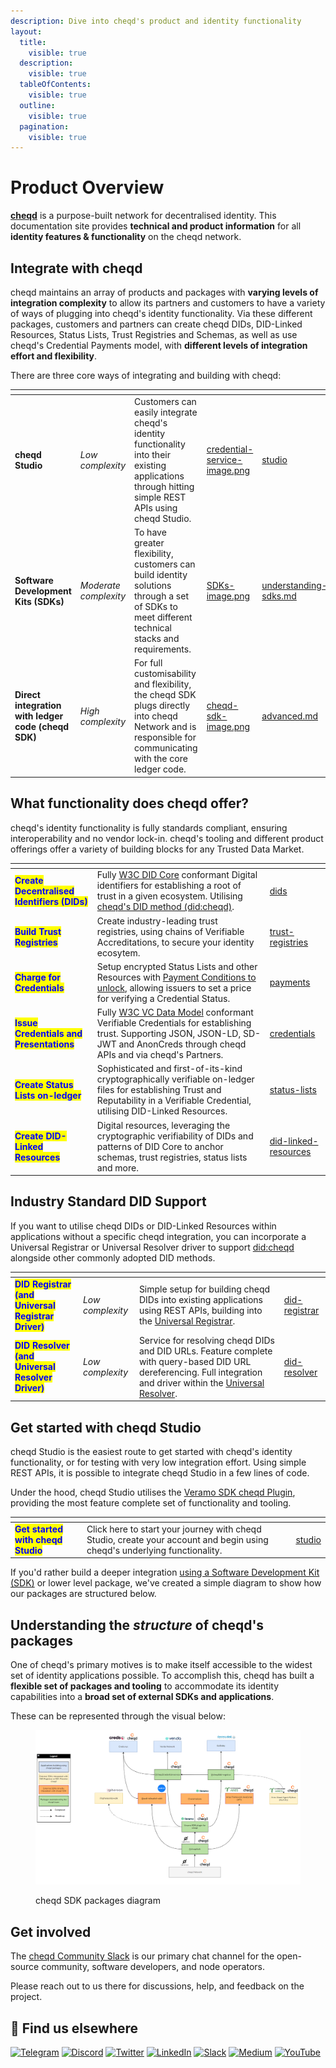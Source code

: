```yaml
---
description: Dive into cheqd's product and identity functionality
layout:
  title:
    visible: true
  description:
    visible: true
  tableOfContents:
    visible: true
  outline:
    visible: true
  pagination:
    visible: true
---
```


# Product Overview

[**cheqd**](https://cheqd.io/) is a purpose-built network for decentralised identity. This documentation site provides **technical and product information** for all **identity features & functionality** on the cheqd network.

## Integrate with cheqd

cheqd maintains an array of products and packages with **varying levels of integration complexity** to allow its partners and customers to have a variety of ways of plugging into cheqd's identity functionality. Via these different packages, customers and partners can  create cheqd DIDs, DID-Linked Resources, Status Lists, Trust Registries and Schemas, as well as use cheqd's Credential Payments model, with **different levels of integration effort and flexibility**.

There are three core ways of integrating and building with cheqd:

<table data-view="cards"><thead><tr><th></th><th></th><th></th><th data-hidden data-card-cover data-type="files"></th><th data-hidden data-card-target data-type="content-ref"></th></tr></thead><tbody><tr><td><strong>cheqd Studio</strong></td><td><em>Low complexity</em></td><td>Customers can easily integrate cheqd's identity functionality into their existing applications through hitting simple REST APIs using cheqd Studio. </td><td><a href=".gitbook/assets/credential-service-image.png">credential-service-image.png</a></td><td><a href="getting-started/studio/">studio</a></td></tr><tr><td><strong>Software Development Kits (SDKs)</strong></td><td><em>Moderate complexity</em></td><td>To have greater flexibility, customers can build identity solutions through a set of SDKs to meet different technical stacks and requirements.</td><td><a href=".gitbook/assets/SDKs-image.png">SDKs-image.png</a></td><td><a href="sdk/understanding-sdks.md">understanding-sdks.md</a></td></tr><tr><td><strong>Direct integration with ledger code (cheqd SDK)</strong></td><td><em>High complexity</em></td><td>For full customisability and flexibility, the cheqd SDK plugs directly into cheqd Network and is responsible for communicating with the core ledger code. </td><td><a href=".gitbook/assets/cheqd-sdk-image.png">cheqd-sdk-image.png</a></td><td><a href="advanced/tooling/advanced.md">advanced.md</a></td></tr></tbody></table>

## What functionality does cheqd offer?

cheqd's identity functionality is fully standards compliant, ensuring interoperability and no vendor lock-in. cheqd's tooling and different product offerings offer a variety of building blocks for any Trusted Data Market.

<table data-card-size="large" data-view="cards" data-full-width="false"><thead><tr><th></th><th></th><th data-hidden data-card-target data-type="content-ref"></th></tr></thead><tbody><tr><td><mark style="color:blue;"><strong>Create Decentralised Identifiers (DIDs)</strong></mark></td><td>Fully <a href="https://www.w3.org/TR/did-core/">W3C DID Core</a> conformant Digital identifiers for establishing a root of trust in a given ecosystem. Utilising <a href="architecture/adr-list/adr-001-cheqd-did-method.md">cheqd's DID method (did:cheqd)</a>.</td><td><a href="studio/dids/">dids</a></td></tr><tr><td><mark style="color:blue;"><strong>Build Trust Registries</strong></mark> </td><td>Create industry-leading trust registries, using chains of Verifiable Accreditations, to secure your identity ecosytem.</td><td><a href="studio/trust-registries/">trust-registries</a></td></tr><tr><td><mark style="color:blue;"><strong>Charge for Credentials</strong></mark></td><td>Setup encrypted Status Lists and other Resources with <a href="studio/payments/learn/access-control-conditions.md">Payment Conditions to unlock</a>, allowing issuers to set a price for verifying a Credential Status. </td><td><a href="studio/payments/">payments</a></td></tr><tr><td><mark style="color:blue;"><strong>Issue Credentials and Presentations</strong></mark></td><td>Fully <a href="https://www.w3.org/TR/vc-data-model/">W3C VC Data Model</a> conformant Verifiable Credentials for establishing trust. Supporting JSON, JSON-LD, SD-JWT and AnonCreds through cheqd APIs and via cheqd's Partners.</td><td><a href="studio/credentials/">credentials</a></td></tr><tr><td><mark style="color:blue;"><strong>Create Status Lists on-ledger</strong></mark></td><td>Sophisticated and first-of-its-kind cryptographically verifiable on-ledger files for establishing Trust and Reputability in a Verifiable Credential, utilising DID-Linked Resources. </td><td><a href="studio/status-lists/">status-lists</a></td></tr><tr><td><mark style="color:blue;"><strong>Create DID-Linked Resources</strong></mark></td><td>Digital resources, leveraging the cryptographic verifiability of DIDs and patterns of DID Core to anchor schemas, trust registries, status lists and more. </td><td><a href="studio/did-linked-resources/">did-linked-resources</a></td></tr></tbody></table>

## Industry Standard DID Support

If you want to utilise cheqd DIDs or DID-Linked Resources within applications without a specific cheqd integration, you can incorporate a Universal Registrar or Universal Resolver driver to support [did:cheqd](architecture/adr-list/adr-001-cheqd-did-method.md) alongside other commonly adopted DID methods.&#x20;

<table data-card-size="large" data-view="cards"><thead><tr><th></th><th></th><th></th><th data-hidden data-card-target data-type="content-ref"></th></tr></thead><tbody><tr><td><mark style="color:blue;"><strong>DID Registrar (and Universal Registrar Driver)</strong></mark></td><td><em>Low complexity</em></td><td>Simple setup for building cheqd DIDs into existing applications using REST APIs, building into the <a href="https://uniregistrar.io/">Universal Registrar</a>.</td><td><a href="advanced/did-registrar/">did-registrar</a></td></tr><tr><td><mark style="color:blue;"><strong>DID Resolver (and Universal Resolver Driver)</strong></mark></td><td><em>Low complexity</em></td><td>Service for resolving cheqd DIDs and DID URLs. Feature complete with query-based DID URL dereferencing. Full integration and driver within the <a href="https://dev.uniresolver.io/">Universal Resolver</a>.</td><td><a href="advanced/did-resolver/">did-resolver</a></td></tr></tbody></table>

## Get started with cheqd Studio

cheqd Studio is the easiest route to get started with cheqd's identity functionality, or for testing with very low integration effort. Using simple REST APIs, it is possible to integrate cheqd Studio in a few lines of code.

Under the hood, cheqd Studio utilises the [Veramo SDK cheqd Plugin](sdk/veramo-plugin/), providing the most feature complete set of functionality and tooling.

<table data-card-size="large" data-view="cards"><thead><tr><th></th><th></th><th data-hidden data-card-target data-type="content-ref"></th></tr></thead><tbody><tr><td><mark style="color:blue;"><strong>Get started with cheqd Studio</strong></mark></td><td>Click here to start your journey with cheqd Studio, create your account and begin using cheqd's underlying functionality.</td><td><a href="getting-started/studio/">studio</a></td></tr></tbody></table>

If you'd rather build a deeper integration [using a Software Development Kit (SDK)](sdk/understanding-sdks.md) or lower level package, we've created a simple diagram to show how our packages are structured below.

## Understanding the _structure_ of cheqd's packages

One of cheqd's primary motives is to make itself accessible to the widest set of identity applications possible. To accomplish this, cheqd has built a **flexible set of packages and tooling** to accommodate its identity capabilities into a **broad set of external SDKs and applications**.&#x20;

These can be represented through the visual below:

<figure><img src=".gitbook/assets/cheqd packages diagram (1).png" alt=""><figcaption><p>cheqd SDK packages diagram</p></figcaption></figure>

## Get involved

The [cheqd Community Slack](http://cheqd.link/join-cheqd-slack) is our primary chat channel for the open-source community, software developers, and node operators.

Please reach out to us there for discussions, help, and feedback on the project.

## 🙋 Find us elsewhere

[![Telegram](https://img.shields.io/badge/Telegram-2CA5E0?style=for-the-badge\&logo=telegram\&logoColor=white)](https://t.me/cheqd) [![Discord](https://img.shields.io/badge/Discord-7289DA?style=for-the-badge\&logo=discord\&logoColor=white)](http://cheqd.link/discord-github) [![Twitter](https://img.shields.io/badge/Twitter-1DA1F2?style=for-the-badge\&logo=twitter\&logoColor=white)](https://twitter.com/intent/follow?screen\_name=cheqd\_io) [![LinkedIn](https://img.shields.io/badge/LinkedIn-0077B5?style=for-the-badge\&logo=linkedin\&logoColor=white)](http://cheqd.link/linkedin) [![Slack](https://img.shields.io/badge/Slack-4A154B?style=for-the-badge\&logo=slack\&logoColor=white)](http://cheqd.link/join-cheqd-slack) [![Medium](https://img.shields.io/badge/Medium-12100E?style=for-the-badge\&logo=medium\&logoColor=white)](https://blog.cheqd.io) [![YouTube](https://img.shields.io/badge/YouTube-FF0000?style=for-the-badge\&logo=youtube\&logoColor=white)](https://www.youtube.com/channel/UCBUGvvH6t3BAYo5u41hJPzw/)
